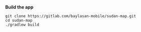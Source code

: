    **Build the app**

    git clone https://gitlab.com/baylasan-mobile/sudan-map.git
    cd sudan-map
    ./gradlew build

